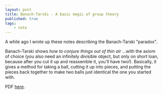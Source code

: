 ```yaml
---
layout: post
title: Banach-Tarski - A basic magic of group theory
published: true 
tags:
    - note
---
```


A while ago I wrote up these notes describing the Banach-Tarski "paradox". 

Banach-Tarski shows _how to conjure things out of thin air_ ...with the axiom of choice (you also need an infinitely divisible object, but only on short loan, because after you cut it up and reassemble it, you'll have two!).  Basically, it gives a method for taking a ball, cutting it up into pieces, and putting the pieces back together to make two balls just identical the one you started with.

PDF [here](/assets/pdfs/2013.05.02-banach-tarski.pdf).
